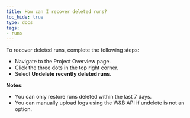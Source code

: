 ```yaml
---
title: How can I recover deleted runs?
toc_hide: true
type: docs
tags:
- runs 
---
```

To recover deleted runs, complete the following steps:

- Navigate to the Project Overview page.
- Click the three dots in the top right corner.
- Select **Undelete recently deleted runs**.

**Notes**:
- You can only restore runs deleted within the last 7 days.
- You can manually upload logs using the W&B API if undelete is not an option.